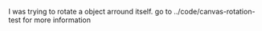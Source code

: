 I was trying to rotate a object arround itself.
go to ../code/canvas-rotation-test 
for more information